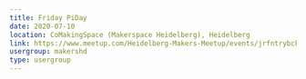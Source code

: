 ```yaml
---
title: Friday PiDay
date: 2020-07-10
location: CoMakingSpace (Makerspace Heidelberg), Heidelberg
link: https://www.meetup.com/Heidelberg-Makers-Meetup/events/jrfntrybckbnb/
usergroup: makershd
type: usergroup
---
```

